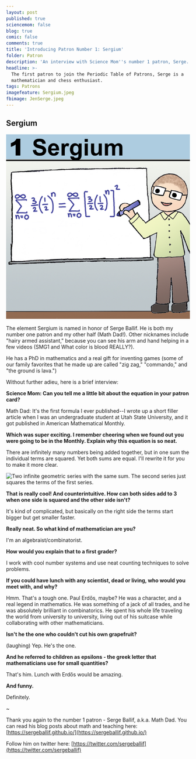 ```yaml
---
layout: post
published: true
sciencemom: false
blog: true
comic: false
comments: true
title: 'Introducing Patron Number 1: Sergium'
folder: Patron
description: 'An interview with Science Mom''s number 1 patron, Serge.'
headline: >-
  The first patron to join the Periodic Table of Patrons, Serge is a
  mathematician and chess enthusiast.
tags: Patrons
imagefeature: Sergium.jpeg
fbimage: JenSerge.jpeg
---
```

## Sergium

<span class="image left" style="width:200px; max-width:30%"><img src="images/Patron/Sergium.jpeg" alt="Patron 1 on the Periodic Table of Patrons - Sergium" /></span>

The element Sergium is named in honor of Serge Ballif. He is both my number one patron and my other half (Math Dad!). Other nicknames include "hairy armed assistant," because you can see his arm and hand helping in a few videos (SMG1 and What color is blood REALLY?). 

He has a PhD in mathematics and a real gift for inventing games (some of our family favorites that he made up are called "zig zag," "commando," and "the ground is lava.") 

Without further adieu, here is a brief interview:

**Science Mom: Can you tell me a little bit about the equation in your patron card?**

Math Dad: It's the first formula I ever published--I wrote up a short filler article when I was an undergraduate student at Utah State University, and it got published in American Mathematical Monthly. 

**Which was super exciting. I remember cheering when we found out you were going to be in the Monthly. Explain why this equation is so neat.**

There are infinitely many numbers being added together, but in one sum the individual terms are squared. Yet both sums are equal. I'll rewrite it for you to make it more clear.

![Two infinite geometric series with the same sum. The second series just squares the terms of the first series.](http://mathurl.com/le5en5d.png)

**That is really cool! And counterintuitive. How can both sides add to 3 when one side is squared and the other side isn't?**

It's kind of complicated, but basically on the right side the terms start bigger but get smaller faster. 

**Really neat. So what kind of mathematician are you?**
 
I'm an algebraist/combinatorist. 

**How would you explain that to a first grader?**

I work with cool number systems and use neat counting techniques to solve problems.

**If you could have lunch with any scientist, dead or living, who would you meet with, and why?**

Hmm. That's a tough one. Paul Erdős, maybe? He was a character, and a real legend in mathematics. He was something of a jack of all trades, and he was absolutely brilliant in combinatorics. He spent his whole life traveling the world from university to university, living out of his suitcase while collaborating with other mathematicians.

**Isn't he the one who couldn't cut his own grapefruit?**

(laughing) Yep. He's the one.

**And he referred to children as epsilons - the greek letter that mathematicians use for small quantities?**

That's him. Lunch with Erdős would be amazing.

**And funny.**

Definitely.

~

Thank you again to the number 1 patron - Serge Ballif, a.k.a. Math Dad.
You can read his blog posts about math and teaching here: [https://sergeballif.github.io/](https://sergeballif.github.io/)

Follow him on twitter here: [https://twitter.com/sergeballif](https://twitter.com/sergeballif)